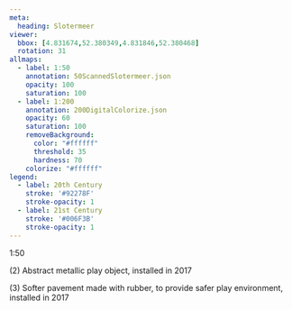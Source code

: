 ```yaml
---
meta:
  heading: Slotermeer
viewer:
  bbox: [4.831674,52.380349,4.831846,52.380468]
  rotation: 31
allmaps:
  - label: 1:50
    annotation: 50ScannedSlotermeer.json
    opacity: 100
    saturation: 100
  - label: 1:200
    annotation: 200DigitalColorize.json
    opacity: 60
    saturation: 100
    removeBackground:
      color: "#ffffff"
      threshold: 35
      hardness: 70
    colorize: "#ffffff"
legend:
  - label: 20th Century
    stroke: '#92278F'
    stroke-opacity: 1
  - label: 21st Century
    stroke: '#006F3B'
    stroke-opacity: 1
---
```

1:50

(2) Abstract metallic play object, installed in 2017


(3) Softer pavement made with rubber, to provide safer play environment, installed in 2017